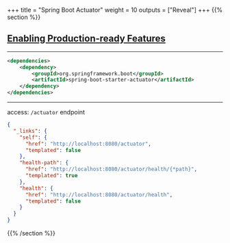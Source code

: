 +++
title = "Spring Boot Actuator"
weight = 10
outputs = ["Reveal"]
+++
{{% section %}}

## [Enabling Production-ready Features](https://docs.spring.io/spring-boot/reference/actuator/enabling.html)

---

```xml
<dependencies>
	<dependency>
		<groupId>org.springframework.boot</groupId>
		<artifactId>spring-boot-starter-actuator</artifactId>
	</dependency>
</dependencies>
```

---

access: `/actuator` endpoint

```json
{
  "_links": {
    "self": {
      "href": "http://localhost:8080/actuator",
      "templated": false
    },
    "health-path": {
      "href": "http://localhost:8080/actuator/health/{*path}",
      "templated": true
    },
    "health": {
      "href": "http://localhost:8080/actuator/health",
      "templated": false
    }
  }
}
```
{{% /section %}}
